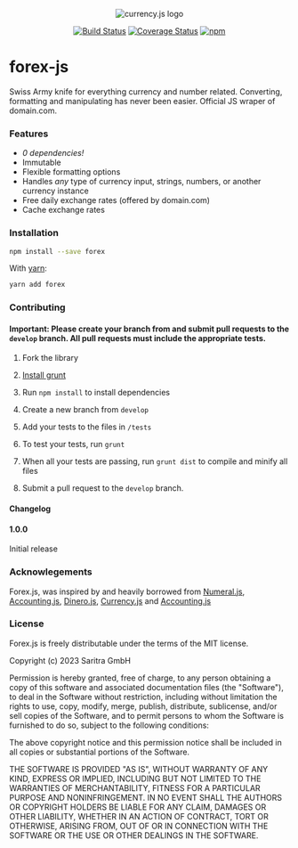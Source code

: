 <div align="center" markdown="1">

![currency.js logo](https://user-images.githubusercontent.com/1062039/31397824-9dfa15f0-adac-11e7-9869-fb20746e90c1.png)

[![Build Status](https://github.com/saritragmbh/forex.js/actions/workflows/ci.yml/badge.svg)](https://github.com/saritragmbh/forex.js/actions/workflows/ci.yml)
[![Coverage Status](https://coveralls.io/repos/saritragmbh/currency.js/badge.svg?branch=master&service=github)](https://coveralls.io/github/saritragmbh/forex.js?branch=master)
[![npm](https://img.shields.io/npm/v/forex.svg?style=flat)](https://www.npmjs.com/package/forex)

</div>

# forex-js
Swiss Army knife for everything currency and number related. Converting, formatting and manipulating has never been easier. Official JS wraper of domain.com.



### Features

* *0 dependencies!*
* Immutable
* Flexible formatting options
* Handles *any* type of currency input, strings, numbers, or another currency instance
* Free daily exchange rates (offered by domain.com)
* Cache exchange rates

### Installation

```sh
npm install --save forex
```

With [yarn](https://yarnpkg.com):

```sh
yarn add forex
```

### Contributing

#### Important: Please create your branch from and submit pull requests to the `develop` branch.  All pull requests must include the appropriate tests.

1. Fork the library

2. [Install grunt](http://gruntjs.com/getting-started#installing-the-cli)

3. Run `npm install` to install dependencies

4. Create a new branch from `develop`

5. Add your tests to the files in `/tests`

6. To test your tests, run `grunt`

7. When all your tests are passing, run `grunt dist` to compile and minify all files

8. Submit a pull request to the `develop` branch.


#### Changelog

#### 1.0.0

Initial release


### Acknowlegements

Forex.js, was inspired by and heavily borrowed from [Numeral.js](https://github.com/adamwdraper/Numeral-js), [Accounting.js](http://openexchangerates.github.io/accounting.js/), [Dinero.js](https://github.com/dinerojs/dinero.js), [Currency.js](https://github.com/scurker/currency.js) and [Accounting.js](https://github.com/scurker/currency.js)

### License

Forex.js is freely distributable under the terms of the MIT license.

Copyright (c) 2023 Saritra GmbH

Permission is hereby granted, free of charge, to any person obtaining a copy of this software and associated documentation
files (the "Software"), to deal in the Software without restriction, including without limitation the rights to use,
copy, modify, merge, publish, distribute, sublicense, and/or sell copies of the Software, and to permit persons to whom the Software is furnished to do so, subject to the following conditions:

The above copyright notice and this permission notice shall be included in all copies or substantial portions of the Software.

THE SOFTWARE IS PROVIDED "AS IS", WITHOUT WARRANTY OF ANY KIND, EXPRESS OR IMPLIED, INCLUDING BUT NOT LIMITED TO THE WARRANTIES OF MERCHANTABILITY, FITNESS FOR A PARTICULAR PURPOSE AND NONINFRINGEMENT. IN NO EVENT SHALL THE AUTHORS OR COPYRIGHT HOLDERS BE LIABLE FOR ANY CLAIM, DAMAGES OR OTHER LIABILITY, WHETHER IN AN ACTION OF CONTRACT, TORT OR OTHERWISE, ARISING FROM, OUT OF OR IN CONNECTION WITH THE SOFTWARE OR THE USE OR OTHER DEALINGS IN THE SOFTWARE.